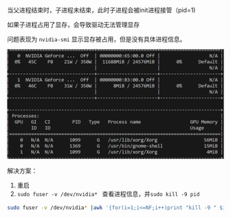 当父进程结束时，子进程未结束，此时子进程会被init进程接管（pid=1)

如果子进程占用了显存，会导致驱动无法管理显存



问题表现为 `nvidia-smi` 显示显存被占用，但是没有具体进程信息。

![image-20230708145923405](https://raw.githubusercontent.com/DingSJ101/picgo_hub/main/img/20230708145924.png)

解决方案：

1. 重启
2. `sudo fuser -v /dev/nvidia* ` 查看进程信息，并`sudo kill -9 pid`

```bash
sudo fuser -v /dev/nvidia* |awk '{for(i=1;i<=NF;i++)print "kill -9 " $i;}' |sudo sh
```

